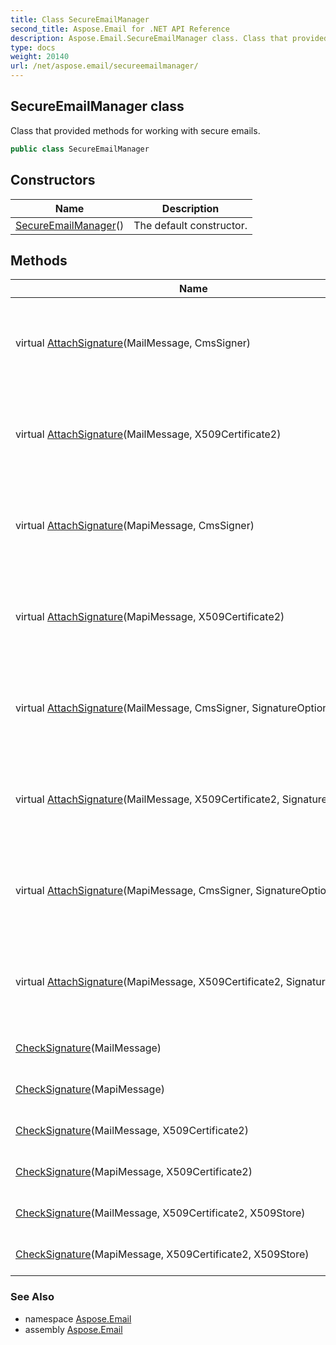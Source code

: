 ```yaml
---
title: Class SecureEmailManager
second_title: Aspose.Email for .NET API Reference
description: Aspose.Email.SecureEmailManager class. Class that provided methods for working with secure emails
type: docs
weight: 20140
url: /net/aspose.email/secureemailmanager/
---
```

## SecureEmailManager class

Class that provided methods for working with secure emails.

```csharp
public class SecureEmailManager
```

## Constructors

| Name | Description |
| --- | --- |
| [SecureEmailManager](secureemailmanager/)() | The default constructor. |

## Methods

| Name | Description |
| --- | --- |
| virtual [AttachSignature](../../aspose.email/secureemailmanager/attachsignature/#attachsignature)(MailMessage, CmsSigner) | Creates a copy of the specified MailMessage and adds a digital signature to it. |
| virtual [AttachSignature](../../aspose.email/secureemailmanager/attachsignature/#attachsignature_2)(MailMessage, X509Certificate2) | Creates a copy of the specified MailMessage and adds a digital signature to it. |
| virtual [AttachSignature](../../aspose.email/secureemailmanager/attachsignature/#attachsignature_4)(MapiMessage, CmsSigner) | Creates a copy of the specified MapiMessage and adds a digital signature to it. |
| virtual [AttachSignature](../../aspose.email/secureemailmanager/attachsignature/#attachsignature_6)(MapiMessage, X509Certificate2) | Creates a copy of the specified MapiMessage and adds a digital signature to it. |
| virtual [AttachSignature](../../aspose.email/secureemailmanager/attachsignature/#attachsignature_1)(MailMessage, CmsSigner, SignatureOptions) | Creates a copy of the specified MailMessage and adds a digital signature to it. |
| virtual [AttachSignature](../../aspose.email/secureemailmanager/attachsignature/#attachsignature_3)(MailMessage, X509Certificate2, SignatureOptions) | Creates a copy of the specified MailMessage and adds a digital signature to it. |
| virtual [AttachSignature](../../aspose.email/secureemailmanager/attachsignature/#attachsignature_5)(MapiMessage, CmsSigner, SignatureOptions) | Creates a copy of the specified MapiMessage and adds a digital signature to it. |
| virtual [AttachSignature](../../aspose.email/secureemailmanager/attachsignature/#attachsignature_7)(MapiMessage, X509Certificate2, SignatureOptions) | Creates a copy of the specified MapiMessage and adds a digital signature to it. |
| [CheckSignature](../../aspose.email/secureemailmanager/checksignature/#checksignature)(MailMessage) | Checking signature MailMessage. |
| [CheckSignature](../../aspose.email/secureemailmanager/checksignature/#checksignature_3)(MapiMessage) | Checking signature MapiMessage. |
| [CheckSignature](../../aspose.email/secureemailmanager/checksignature/#checksignature_1)(MailMessage, X509Certificate2) | Checking signature MailMessage. |
| [CheckSignature](../../aspose.email/secureemailmanager/checksignature/#checksignature_4)(MapiMessage, X509Certificate2) | Checking signature MapiMessage. |
| [CheckSignature](../../aspose.email/secureemailmanager/checksignature/#checksignature_2)(MailMessage, X509Certificate2, X509Store) | Checking signature MailMessage. |
| [CheckSignature](../../aspose.email/secureemailmanager/checksignature/#checksignature_5)(MapiMessage, X509Certificate2, X509Store) | Checking signature MapiMessage. |

### See Also

* namespace [Aspose.Email](../../aspose.email/)
* assembly [Aspose.Email](../../)


